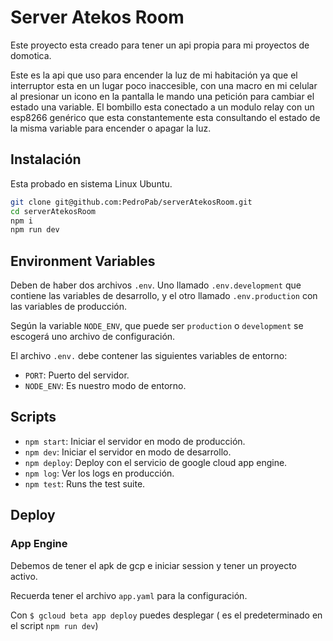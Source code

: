 # Server Atekos Room

Este proyecto esta creado para tener un api propia para mi proyectos de domotica.

Este es la api que uso para encender la luz de mi habitación ya que el interruptor esta en un lugar poco inaccesible, con una macro en mi celular al presionar un icono en la pantalla le mando una petición para cambiar el estado una variable. El bombillo esta conectado a un modulo relay con un esp8266 genérico que esta constantemente esta consultando el estado de la misma variable para encender o apagar la luz.

<!-- link del código de la esp8266:  -->

## Instalación

Esta probado en sistema Linux Ubuntu.

```bash
git clone git@github.com:PedroPab/serverAtekosRoom.git
cd serverAtekosRoom
npm i
npm run dev

```

## Environment Variables

Deben de haber dos archivos `.env`. Uno llamado `.env.development` que contiene las variables de desarrollo, y el otro llamado `.env.production` con las variables de producción.

Según la variable `NODE_ENV`, que puede ser `production` o `development` se escogerá uno archivo de configuración.

El archivo `.env.` debe contener las siguientes variables de entorno:

- `PORT`: Puerto del servidor.
- `NODE_ENV`: Es nuestro modo de entorno.

## Scripts

- `npm start`: Iniciar el servidor en modo de producción.
- `npm dev`: Iniciar el servidor en modo de desarrollo.
- `npm deploy`: Deploy con el servicio de google cloud app engine.
- `npm log`: Ver los logs en producción.
- `npm test`: Runs the test suite.

## Deploy

### App Engine

Debemos de tener el apk de gcp e iniciar session y tener un proyecto activo.

Recuerda tener el archivo `app.yaml` para la configuración.

Con `$ gcloud beta app deploy` puedes desplegar ( es el predeterminado en el script `npm run dev`)
